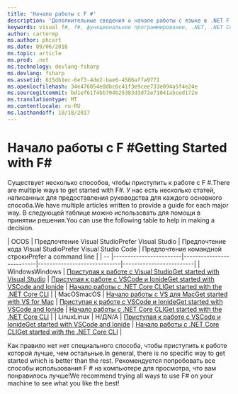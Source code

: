 ```yaml
---
title: 'Начало работы с F #'
description: 'Дополнительные сведения о начале работы с языке в .NET F #.'
keywords: visual f#, f#, функциональное программирование, .NET, .NET Core
author: cartermp
ms.author: phcart
ms.date: 09/06/2016
ms.topic: article
ms.prod: .net
ms.technology: devlang-fsharp
ms.devlang: fsharp
ms.assetid: 615db1ec-6ef3-4de2-bae6-4586affa9771
ms.openlocfilehash: 34e476054e8dbc6c41f3e9cee733e094a5f4e24e
ms.sourcegitcommit: bd1ef61f4bb794b25383d3d72e71041a5ced172e
ms.translationtype: MT
ms.contentlocale: ru-RU
ms.lasthandoff: 10/18/2017
---
```

# <a name="getting-started-with-f"></a><span data-ttu-id="84794-104">Начало работы с F #</span><span class="sxs-lookup"><span data-stu-id="84794-104">Getting Started with F#</span></span> #

<span data-ttu-id="84794-105">Существует несколько способов, чтобы приступить к работе с F #.</span><span class="sxs-lookup"><span data-stu-id="84794-105">There are multiple ways to get started with F#.</span></span>  <span data-ttu-id="84794-106">У нас есть несколько статей, написанных для предоставления руководства для каждого основного способа.</span><span class="sxs-lookup"><span data-stu-id="84794-106">We have multiple articles written to provide a guide for each major way.</span></span>  <span data-ttu-id="84794-107">В следующей таблице можно использовать для помощи в принятии решения.</span><span class="sxs-lookup"><span data-stu-id="84794-107">You can use the following table to help in making a decision.</span></span>

| <span data-ttu-id="84794-108">ОС</span><span class="sxs-lookup"><span data-stu-id="84794-108">OS</span></span> | <span data-ttu-id="84794-109">Предпочтение Visual Studio</span><span class="sxs-lookup"><span data-stu-id="84794-109">Prefer Visual Studio</span></span> | <span data-ttu-id="84794-110">Предпочтение кода Visual Studio</span><span class="sxs-lookup"><span data-stu-id="84794-110">Prefer Visual Studio Code</span></span> | <span data-ttu-id="84794-111">Предпочтение командной строки</span><span class="sxs-lookup"><span data-stu-id="84794-111">Prefer a command line</span></span> |
| -- |------------------------|--------------------------|-----------------------------|-------------------------|
| <span data-ttu-id="84794-112">Windows</span><span class="sxs-lookup"><span data-stu-id="84794-112">Windows</span></span> | [<span data-ttu-id="84794-113">Приступая к работе с Visual Studio</span><span class="sxs-lookup"><span data-stu-id="84794-113">Get started with Visual Studio</span></span>](get-started-visual-studio.md) | [<span data-ttu-id="84794-114">Приступая к работе с VSCode и Ionide</span><span class="sxs-lookup"><span data-stu-id="84794-114">Get started with VSCode and Ionide</span></span>](get-started-vscode.md) | [<span data-ttu-id="84794-115">Начало работы с .NET Core CLI</span><span class="sxs-lookup"><span data-stu-id="84794-115">Get started with the .NET Core CLI</span></span>](get-started-command-line.md) |
| <span data-ttu-id="84794-116">MacOS</span><span class="sxs-lookup"><span data-stu-id="84794-116">macOS</span></span> | [<span data-ttu-id="84794-117">Начало работы с VS для Mac</span><span class="sxs-lookup"><span data-stu-id="84794-117">Get started with VS for Mac</span></span>](get-started-with-visual-studio-for-mac.md) | [<span data-ttu-id="84794-118">Приступая к работе с VSCode и Ionide</span><span class="sxs-lookup"><span data-stu-id="84794-118">Get started with VSCode and Ionide</span></span>](get-started-vscode.md) | [<span data-ttu-id="84794-119">Начало работы с .NET Core CLI</span><span class="sxs-lookup"><span data-stu-id="84794-119">Get started with the .NET Core CLI</span></span>](get-started-command-line.md) |
| <span data-ttu-id="84794-120">Linux</span><span class="sxs-lookup"><span data-stu-id="84794-120">Linux</span></span> | <span data-ttu-id="84794-121">Н/Д</span><span class="sxs-lookup"><span data-stu-id="84794-121">N/A</span></span> | [<span data-ttu-id="84794-122">Приступая к работе с VSCode и Ionide</span><span class="sxs-lookup"><span data-stu-id="84794-122">Get started with VSCode and Ionide</span></span>](get-started-vscode.md) | [<span data-ttu-id="84794-123">Начало работы с .NET Core CLI</span><span class="sxs-lookup"><span data-stu-id="84794-123">Get started with the .NET Core CLI</span></span>](get-started-command-line.md) |

<span data-ttu-id="84794-124">Как правило нет нет специального способа, чтобы приступить к работе которой лучше, чем остальные.</span><span class="sxs-lookup"><span data-stu-id="84794-124">In general, there is no specific way to get started which is better than the rest.</span></span>  <span data-ttu-id="84794-125">Рекомендуется попробовать все способы использования F # на компьютере для просмотра, что вам понравилось лучше!</span><span class="sxs-lookup"><span data-stu-id="84794-125">We recommend trying all ways to use F# on your machine to see what you like the best!</span></span>
